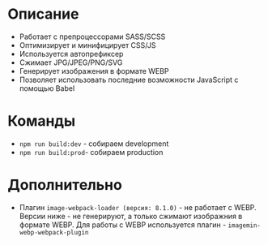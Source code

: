 # Описание 
- Работает с препроцессорами SASS/SCSS
- Оптимизирует и минифицирует CSS/JS
- Используется автопрефиксер 
- Сжимает JPG/JPEG/PNG/SVG
- Генерирует изображения в формате WEBP
- Позволяет использовать последние возможности JavaScript с помощью Babel

# Команды
- `npm run build:dev` - собираем development
- `npm run build:prod`- собираем production

# Дополнительно
- Плагин `image-webpack-loader (версия: 8.1.0)` - не работает с WEBP. Версии ниже - не генерируют, а только сжимают изображния в формате WEBP. 
Для работы с WEBP используется плагин - `imagemin-webp-webpack-plugin`
